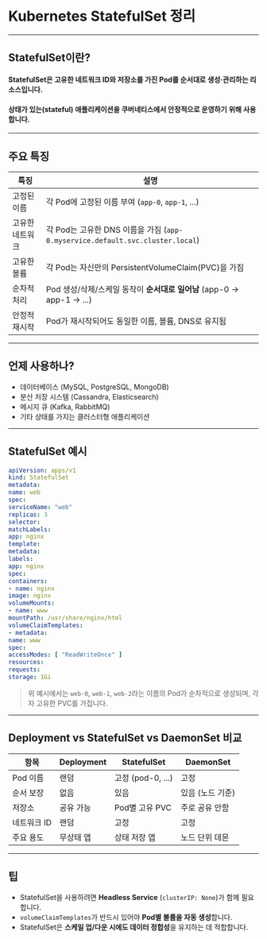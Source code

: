 # Kubernetes StatefulSet 정리
---
## StatefulSet이란?
#### StatefulSet은 **고유한 네트워크 ID와 저장소를 가진 Pod를 순서대로 생성·관리**하는 리소스입니다.
#### **상태가 있는(stateful) 애플리케이션**을 쿠버네티스에서 안정적으로 운영하기 위해 사용합니다.
---
## 주요 특징
| 특징 | 설명 |
|------|------|
| 고정된 이름 | 각 Pod에 고정된 이름 부여 (`app-0`, `app-1`, ...) |
| 고유한 네트워크 | 각 Pod는 고유한 DNS 이름을 가짐 (`app-0.myservice.default.svc.cluster.local`) |
| 고유한 볼륨 | 각 Pod는 자신만의 PersistentVolumeClaim(PVC)을 가짐 |
| 순차적 처리 | Pod 생성/삭제/스케일 동작이 **순서대로 일어남** (app-0 → app-1 → ...) |
| 안정적 재시작 | Pod가 재시작되어도 동일한 이름, 볼륨, DNS로 유지됨 |
---
## 언제 사용하나?
- 데이터베이스 (MySQL, PostgreSQL, MongoDB)
- 분산 저장 시스템 (Cassandra, Elasticsearch)
- 메시지 큐 (Kafka, RabbitMQ)
- 기타 상태를 가지는 클러스터형 애플리케이션
---
## StatefulSet 예시
```yaml
apiVersion: apps/v1
kind: StatefulSet
metadata:
name: web
spec:
serviceName: "web"
replicas: 3
selector:
matchLabels:
app: nginx
template:
metadata:
labels:
app: nginx
spec:
containers:
- name: nginx
image: nginx
volumeMounts:
- name: www
mountPath: /usr/share/nginx/html
volumeClaimTemplates:
- metadata:
name: www
spec:
accessModes: [ "ReadWriteOnce" ]
resources:
requests:
storage: 1Gi
```
> 위 예시에서는 `web-0`, `web-1`, `web-2`라는 이름의 Pod가 순차적으로 생성되며, 각자 고유한 PVC를 가집니다.
---
## Deployment vs StatefulSet vs DaemonSet 비교
| 항목 | Deployment | StatefulSet | DaemonSet |
|-------------|------------------|------------------|------------------|
| Pod 이름 | 랜덤 | 고정 (pod-0, ...) | 고정 |
| 순서 보장 | 없음 | 있음 | 있음 (노드 기준) |
| 저장소 | 공유 가능 | Pod별 고유 PVC | 주로 공유 안함 |
| 네트워크 ID | 랜덤 | 고정 | 고정 |
| 주요 용도 | 무상태 앱 | 상태 저장 앱 | 노드 단위 데몬 |
---
## 팁
- StatefulSet을 사용하려면 **Headless Service** (`clusterIP: None`)가 함께 필요합니다.
- `volumeClaimTemplates`가 반드시 있어야 **Pod별 볼륨을 자동 생성**합니다.
- StatefulSet은 **스케일 업/다운 시에도 데이터 정합성**을 유지하는 데 적합합니다.
